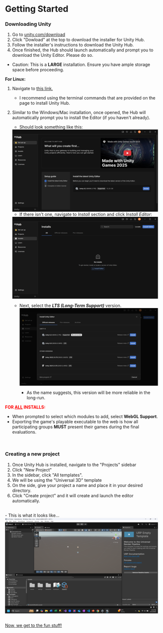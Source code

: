 # Getting Started

### Downloading Unity

1. Go to [unity.com/download](https://unity.com/download)
2. Click "Dowload" at the top to download the installer for Unity Hub.
3. Follow the installer's instructions to download the Unity Hub.
4. Once finished, the Hub should launch automatically and prompt you to download the Unity Editor. Please do so.
- Caution: This is a **LARGE** installation. Ensure you have ample storage space before proceeding.

**For Linux:**
1. Navigate to [this link.](https://docs.unity3d.com/hub/manual/InstallHub.html)
    - I recommend using the terminal commands that are provided on the page to install Unity Hub.
    
2. Similar to the Windows/Mac installation, once opened, the Hub will automatically prompt you to install the Editor (if you haven't already).

    - Should look something like this:
    <img style="display: block; margin-left: auto; margin-right: auto;" src="./groundwork_photos/First_startup_linux.png" alt="Unity Editor Home Page">

    - If there isn't one, navigate to *Install* section and click *Install Editor*:
    <img style="display: block; margin-left: auto; margin-right: auto;" src="./groundwork_photos/Install_section_first_startup.png" alt="Unity Editor Home Page">

    - Next, select the ***LTS (Long-Term Support)*** version.
        <img style="display: block; margin-left: auto; margin-right: auto;" src="./groundwork_photos/Version_select.png" alt="Unity Editor Home Page">

        - As the name suggests, this version will be more reliable in the long-run.

**<span style="color: red;">FOR <u>ALL</u> INSTALLS:</span>**

- When prompted to select which modules to add, select **WebGL Support**.
- Exporting the game's playable executable to the web is how all participating groups **MUST** present their games during the final evaluations.

<br/>


### Creating a new project
1. Once Unity Hub is installed, navigate to the "Projects" sidebar
2. Click "New Project"
3. In the sidebar, click "All templates".
4. We will be using the "Universal 3D" template
5. On the side, give your project a name and place it in your desired directory. 
6. Click "Create project" and it will create and launch the editor automatically.
<br/>
- This is what it looks like... 

<img style="display: block; margin-left: auto; margin-right: auto;" src="editor_hmpage.png" alt="Unity Editor Home Page">
<br/>



[Now, we get to the fun stuff!](./unity_scene_setup.md)